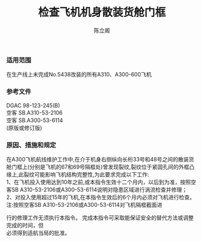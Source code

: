 ﻿---
amendno: 39-2181  
cadno: CAD1998-MULT-12  
title: 检查飞机机身散装货舱门框  
publishdate: 1998-04-16  
effdate: 1998-04-20  
acmodels: ["MULT","A310","A300"]  
tags: []  
engs: []  
pns: []  
mfrs: ["空客"]  
admins: 西北管理局  
author: 陈立阁  
---
  
### 适用范围  
在生产线上未完成No.5438改装的所有A310、A300-600飞机  
  
<!--more-->  
### 参考文件  
  DGAC 98-123-245(B)  
空客 SB.A310-53-2106  
空客 SB.A300-53-6114  
(原版或修订版)  
  
### 原因、措施和规定  

  在A300飞机航线维护工作中,在介于机身右侧纵向长桁33号和48号之间的散装货舱门框上(分别是飞机的67和69号隔框处)曾发现裂纹,裂纹位于紧固孔间的外框凸缘上,此裂纹可能影响飞机结构完整性,为此要求完成以下工作:  
1、在飞机投入使用达到10年之前,或本指令生效十二个月内，以后到为准，按照空客SB A310-53-2106或A300-53-6114说明对隐患区域进行涡流检查并修理；  
  2、对投入使用超过15年的飞机,在本指令生效后的6个月内必须对飞机进行检查。  
  注:按照空客SB A310-53-2106或A300-53-6114对飞机隔框截面进  
  
行的修理工作无须执行本指令。     完成本指令可采取能保证安全的替代方法或调整完成的时间，但  
必须得到适航当局的批准。  
